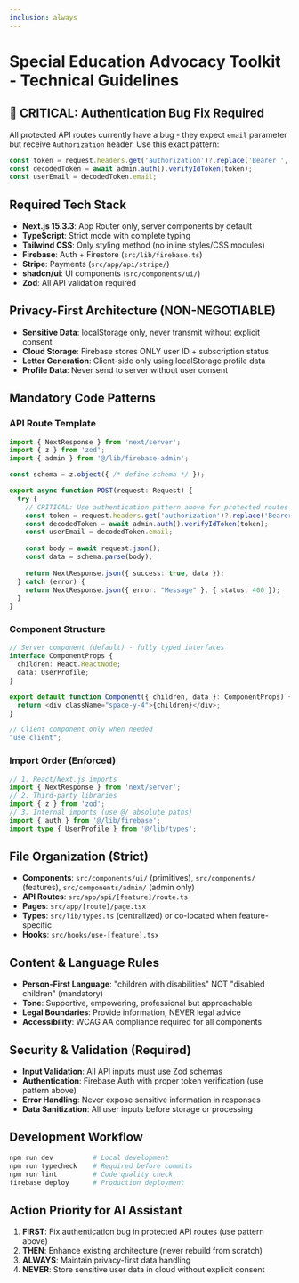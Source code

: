 ```yaml
---
inclusion: always
---
```


# Special Education Advocacy Toolkit - Technical Guidelines

## 🚨 CRITICAL: Authentication Bug Fix Required
All protected API routes currently have a bug - they expect `email` parameter but receive `Authorization` header. Use this exact pattern:

```typescript
const token = request.headers.get('authorization')?.replace('Bearer ', '');
const decodedToken = await admin.auth().verifyIdToken(token);
const userEmail = decodedToken.email;
```

## Required Tech Stack
- **Next.js 15.3.3**: App Router only, server components by default
- **TypeScript**: Strict mode with complete typing
- **Tailwind CSS**: Only styling method (no inline styles/CSS modules)
- **Firebase**: Auth + Firestore (`src/lib/firebase.ts`)
- **Stripe**: Payments (`src/app/api/stripe/`)
- **shadcn/ui**: UI components (`src/components/ui/`)
- **Zod**: All API validation required

## Privacy-First Architecture (NON-NEGOTIABLE)
- **Sensitive Data**: localStorage only, never transmit without explicit consent
- **Cloud Storage**: Firebase stores ONLY user ID + subscription status  
- **Letter Generation**: Client-side only using localStorage profile data
- **Profile Data**: Never send to server without user consent

## Mandatory Code Patterns

### API Route Template
```typescript
import { NextResponse } from 'next/server';
import { z } from 'zod';
import { admin } from '@/lib/firebase-admin';

const schema = z.object({ /* define schema */ });

export async function POST(request: Request) {
  try {
    // CRITICAL: Use authentication pattern above for protected routes
    const token = request.headers.get('authorization')?.replace('Bearer ', '');
    const decodedToken = await admin.auth().verifyIdToken(token);
    const userEmail = decodedToken.email;
    
    const body = await request.json();
    const data = schema.parse(body);
    
    return NextResponse.json({ success: true, data });
  } catch (error) {
    return NextResponse.json({ error: "Message" }, { status: 400 });
  }
}
```

### Component Structure
```typescript
// Server component (default) - fully typed interfaces
interface ComponentProps {
  children: React.ReactNode;
  data: UserProfile;
}

export default function Component({ children, data }: ComponentProps) {
  return <div className="space-y-4">{children}</div>;
}

// Client component only when needed
"use client";
```

### Import Order (Enforced)
```typescript
// 1. React/Next.js imports
import { NextResponse } from 'next/server';
// 2. Third-party libraries  
import { z } from 'zod';
// 3. Internal imports (use @/ absolute paths)
import { auth } from '@/lib/firebase';
import type { UserProfile } from '@/lib/types';
```

## File Organization (Strict)
- **Components**: `src/components/ui/` (primitives), `src/components/` (features), `src/components/admin/` (admin only)
- **API Routes**: `src/app/api/[feature]/route.ts` 
- **Pages**: `src/app/[route]/page.tsx`
- **Types**: `src/lib/types.ts` (centralized) or co-located when feature-specific
- **Hooks**: `src/hooks/use-[feature].tsx`

## Content & Language Rules
- **Person-First Language**: "children with disabilities" NOT "disabled children" (mandatory)
- **Tone**: Supportive, empowering, professional but approachable
- **Legal Boundaries**: Provide information, NEVER legal advice
- **Accessibility**: WCAG AA compliance required for all components

## Security & Validation (Required)
- **Input Validation**: All API inputs must use Zod schemas
- **Authentication**: Firebase Auth with proper token verification (use pattern above)
- **Error Handling**: Never expose sensitive information in responses
- **Data Sanitization**: All user inputs before storage or processing

## Development Workflow
```bash
npm run dev          # Local development
npm run typecheck    # Required before commits  
npm run lint         # Code quality check
firebase deploy      # Production deployment
```

## Action Priority for AI Assistant
1. **FIRST**: Fix authentication bug in protected API routes (use pattern above)
2. **THEN**: Enhance existing architecture (never rebuild from scratch)
3. **ALWAYS**: Maintain privacy-first data handling
4. **NEVER**: Store sensitive user data in cloud without explicit consent